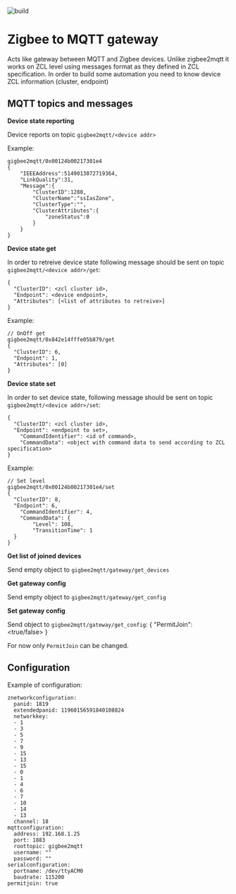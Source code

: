 ![build](https://github.com/supby/gigbee2mqtt/actions/workflows/go.yml/badge.svg)

# Zigbee to MQTT gateway

Acts like gateway between MQTT and Zigbee devices. Unlike zigbee2mqtt it works on ZCL level using messages format as they defined in ZCL specification.
In order to build some automation you need to know device ZCL information (cluster, endpoint)

## MQTT topics and messages

**Device state reporting**

Device reports on topic `gigbee2mqtt/<device addr>`

Example:
```
gigbee2mqtt/0x00124b00217301e4
{
    "IEEEAddress":5149013072719364,
    "LinkQuality":31,
    "Message":{
        "ClusterID":1280,
        "ClusterName":"ssIasZone",
        "ClusterType":"",
        "ClusterAttributes":{
            "zoneStatus":0
        }
    }
}
```

**Device state get**

In order to retreive device state following message should be sent on topic `gigbee2mqtt/<device addr>/get`:
```
{
  "ClusterID": <zcl cluster id>,
  "Endpoint": <device endpoint>,
  "Attributes": [<list of attributes to retreive>]
}
```

Example:
```
// OnOff get
gigbee2mqtt/0x842e14fffe05b879/get
{
  "ClusterID": 6,
  "Endpoint": 1,
  "Attributes": [0]
}
```

**Device state set**

In order to set device state, following message should be sent on topic `gigbee2mqtt/<device addr>/set`:
```
{
  "ClusterID": <zcl cluster id>,
  "Endpoint": <endpoint to set>,
	"CommandIdentifier": <id of command>,
	"CommandData": <object with command data to send according to ZCL specification>
}
```

Example:
```
// Set level
gigbee2mqtt/0x00124b00217301e4/set
{
  "ClusterID": 8,
  "Endpoint": 6,
	"CommandIdentifier": 4,
	"CommandData": {
        "Level": 108,
	 	"TransitionTime": 1
  }
}
```

**Get list of joined devices**

Send empty object to `gigbee2mqtt/gateway/get_devices`

**Get gateway config**

Send empty object to `gigbee2mqtt/gateway/get_config`

**Set gateway config**

Send object to `gigbee2mqtt/gateway/get_config`:
{
    "PermitJoin": <true/false>
}

For now only `PermitJoin` can be changed.


## Configuration

Example of configuration:
```
znetworkconfiguration:
  panid: 1819
  extendedpanid: 11960156591840108824
  networkkey:
  - 1
  - 3
  - 5
  - 7
  - 9
  - 15
  - 13
  - 15
  - 0
  - 1
  - 4
  - 6
  - 7
  - 10
  - 14
  - 13
  channel: 18
mqttconfiguration:
  address: 192.168.1.25
  port: 1883
  roottopic: gigbee2mqtt
  username: ""
  password: ""
serialconfiguration:
  portname: /dev/ttyACM0
  baudrate: 115200
permitjoin: true
```
